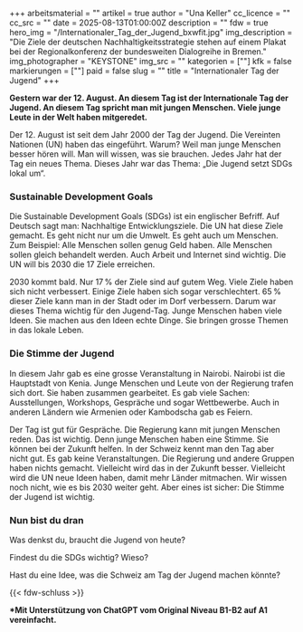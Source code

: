 +++
arbeitsmaterial = ""
artikel = true
author = "Una Keller"
cc_licence = ""
cc_src = ""
date = 2025-08-13T01:00:00Z
description = ""
fdw = true
hero_img = "/Internationaler_Tag_der_Jugend_bxwfit.jpg"
img_description = "Die Ziele der deutschen Nachhaltigkeitsstrategie stehen auf einem Plakat bei der Regionalkonferenz der bundesweiten Dialogreihe in Bremen."
img_photographer = "KEYSTONE"
img_src = ""
kategorien = [""]
kfk = false
markierungen = [""]
paid = false
slug = ""
title = "Internationaler Tag der Jugend"
+++

**Gestern war der 12. August. An diesem Tag ist der Internationale Tag der Jugend. An diesem Tag spricht man mit jungen Menschen. Viele junge Leute in der Welt haben mitgeredet.**

Der 12. August ist seit dem Jahr 2000 der Tag der Jugend. Die Vereinten Nationen (UN) haben das eingeführt. Warum? Weil man junge Menschen besser hören will. Man will wissen, was sie brauchen. Jedes Jahr hat der Tag ein neues Thema. Dieses Jahr war das Thema: „Die Jugend setzt SDGs lokal um“.

### Sustainable Development Goals

Die Sustainable Development Goals (SDGs) ist ein englischer Befriff. Auf Deutsch sagt man: Nachhaltige Entwicklungsziele. Die UN hat diese Ziele gemacht. Es geht nicht nur um die Umwelt. Es geht auch um Menschen. Zum Beispiel: Alle Menschen sollen genug Geld haben. Alle Menschen sollen gleich behandelt werden. Auch Arbeit und Internet sind wichtig. Die UN will bis 2030 die 17 Ziele erreichen.

2030 kommt bald. Nur 17 % der Ziele sind auf gutem Weg. Viele Ziele haben sich nicht verbessert. Einige Ziele haben sich sogar verschlechtert. 65 % dieser Ziele kann man in der Stadt oder im Dorf verbessern. Darum war dieses Thema wichtig für den Jugend-Tag. Junge Menschen haben viele Ideen. Sie machen aus den Ideen echte Dinge. Sie bringen grosse Themen in das lokale Leben.

### Die Stimme der Jugend

In diesem Jahr gab es eine grosse Veranstaltung in Nairobi. Nairobi ist die Hauptstadt von Kenia. Junge Menschen und Leute von der Regierung trafen sich dort. Sie haben zusammen gearbeitet. Es gab viele Sachen: Ausstellungen, Workshops, Gespräche und sogar Wettbewerbe. Auch in anderen Ländern wie Armenien oder Kambodscha gab es Feiern.

Der Tag ist gut für Gespräche. Die Regierung kann mit jungen Menschen reden. Das ist wichtig. Denn junge Menschen haben eine Stimme. Sie können bei der Zukunft helfen. In der Schweiz kennt man den Tag aber nicht gut. Es gab keine Veranstaltungen. Die Regierung und andere Gruppen haben nichts gemacht. Vielleicht wird das in der Zukunft besser. Vielleicht wird die UN neue Ideen haben, damit mehr Länder mitmachen. Wir wissen noch nicht, wie es bis 2030 weiter geht. Aber eines ist sicher: Die Stimme der Jugend ist wichtig.

### Nun bist du dran

Was denkst du, braucht die Jugend von heute?

Findest du die SDGs wichtig? Wieso?

Hast du eine Idee, was die Schweiz am Tag der Jugend machen könnte?

{{< fdw-schluss >}}

**\*Mit Unterstützung von ChatGPT vom Original Niveau B1-B2 auf A1 vereinfacht.**